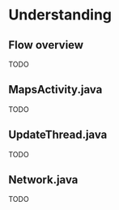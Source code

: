 # Understanding

## Flow overview
TODO

## MapsActivity.java
TODO

## UpdateThread.java
TODO

## Network.java
TODO